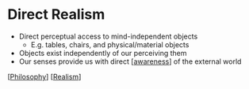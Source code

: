 # Direct Realism

- Direct perceptual access to mind-independent objects
  - E.g. tables, chairs, and physical/material objects
- Objects exist independently of our perceiving them
- Our senses provide us with direct [[awareness]] of the external world

[[Philosophy]] [[Realism]]

[//begin]: # "Autogenerated link references for markdown compatibility"
[awareness]: awareness "Awareness"
[Philosophy]: philosophy "Philosophy"
[Realism]: realism "Realism"
[//end]: # "Autogenerated link references"